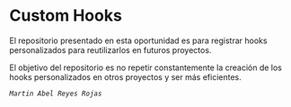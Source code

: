 # Custom Hooks
El repositorio presentado en esta oportunidad es para registrar hooks personalizados para reutilizarlos en futuros proyectos.

El objetivo del repositorio es no repetir constantemente la creación de los hooks personalizados en otros proyectos y ser más eficientes.

*`Martin Abel Reyes Rojas`*
